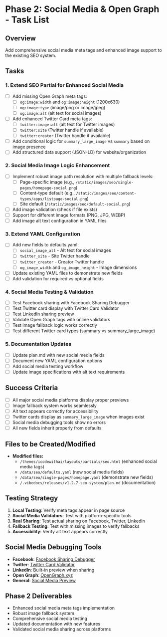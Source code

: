 # Phase 2: Social Media & Open Graph - Task List

## Overview
Add comprehensive social media meta tags and enhanced image support to the existing SEO system.

## Tasks

### 1. Extend SEO Partial for Enhanced Social Media
- [ ] Add missing Open Graph meta tags:
  - [ ] `og:image:width` and `og:image:height` (1200x630)
  - [ ] `og:image:type` (image/png or image/jpeg)
  - [ ] `og:image:alt` (alt text for social images)
- [ ] Add enhanced Twitter Card meta tags:
  - [ ] `twitter:image:alt` (alt text for Twitter images)
  - [ ] `twitter:site` (Twitter handle if available)
  - [ ] `twitter:creator` (Twitter handle if available)
- [ ] Add conditional logic for `summary_large_image` vs `summary` based on image presence
- [ ] Add structured data support (JSON-LD) for website/organization

### 2. Social Media Image Logic Enhancement
- [ ] Implement robust image path resolution with multiple fallback levels:
  - [ ] Page-specific image (e.g., `/static/images/seo/single-pages/homepage-social.png`)
  - [ ] Content-type default (e.g., `/static/images/seo/content-types/apps/listpage-social.png`)
  - [ ] Site default (`/static/images/seo/default-social.png`)
- [ ] Add image validation (check if file exists)
- [ ] Support for different image formats (PNG, JPG, WEBP)
- [ ] Add image alt text configuration in YAML files

### 3. Extend YAML Configuration
- [ ] Add new fields to defaults.yaml:
  - [ ] `social_image_alt` - Alt text for social images
  - [ ] `twitter_site` - Site Twitter handle
  - [ ] `twitter_creator` - Creator Twitter handle
  - [ ] `og_image_width` and `og_image_height` - Image dimensions
- [ ] Update existing YAML files to demonstrate new fields
- [ ] Add validation for required vs optional fields

### 4. Social Media Testing & Validation
- [ ] Test Facebook sharing with Facebook Sharing Debugger
- [ ] Test Twitter card display with Twitter Card Validator
- [ ] Test LinkedIn sharing preview
- [ ] Validate Open Graph tags with online validators
- [ ] Test image fallback logic works correctly
- [ ] Test different Twitter card types (summary vs summary_large_image)

### 5. Documentation Updates
- [ ] Update plan.md with new social media fields
- [ ] Document new YAML configuration options
- [ ] Add social media testing workflow
- [ ] Update image specifications with alt text requirements

## Success Criteria
- [ ] All major social media platforms display proper previews
- [ ] Image fallback system works seamlessly
- [ ] Alt text appears correctly for accessibility
- [ ] Twitter cards display as `summary_large_image` when images exist
- [ ] Social media debugging tools show no errors
- [ ] All new fields inherit properly from defaults

## Files to be Created/Modified
- **Modified files:**
  - `/themes/icodewithai/layouts/partials/seo.html` (enhanced social media tags)
  - `/data/seo/defaults.yaml` (new social media fields)
  - `/data/seo/single-pages/homepage.yaml` (demonstrate new fields)
  - `/.vibedocs/releases/v1.2.7-seo-system/plan.md` (documentation)

## Testing Strategy
1. **Local Testing**: Verify meta tags appear in page source
2. **Social Media Validators**: Test with platform-specific tools
3. **Real Sharing**: Test actual sharing on Facebook, Twitter, LinkedIn
4. **Fallback Testing**: Test with missing images to verify fallbacks
5. **Accessibility**: Verify alt text appears correctly

## Social Media Debugging Tools
- **Facebook**: [Facebook Sharing Debugger](https://developers.facebook.com/tools/debug/)
- **Twitter**: [Twitter Card Validator](https://cards-dev.twitter.com/validator)
- **LinkedIn**: Built-in preview when sharing
- **Open Graph**: [OpenGraph.xyz](https://www.opengraph.xyz/)
- **General**: [Social Media Preview](https://socialsharepreview.com/)

## Phase 2 Deliverables
- Enhanced social media meta tags implementation
- Robust image fallback system
- Comprehensive social media testing
- Updated documentation with new features
- Validated social media sharing across platforms